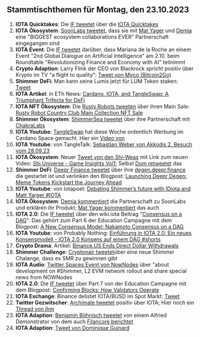 ## Stammtischthemen für Montag, den 23.10.2023

1. **IOTA Quicktakes**: Die [IF tweetet](https://x.com/iota/status/1713843580601582068?s=20) über die [IOTA Quicktakes]()
2. **IOTA Ökosystem**: [SoonLabs tweetet](https://x.com/soon_labs/status/1714145393896980941?s=20), dass sie mit [Mat Yager](https://twitter.com/Mat_Yarger) und [Demia](https://twitter.com/_Demia) eine "BIGGEST ecosystem collaborations EVER" Partnerschaft eingegangen sind
3. **IOTA Event**: Die [IF tweetet](https://x.com/iota/status/1713978113661550734?s=20) darüber, dass Mariana de la Roche an einem Event "2nd Global Dialogue on Artificial Intelligence" am 2.10. beim Roundtable "Revolutionizing Finance and Economy with AI" teilnimmt
4. **Crypto Adaption**: Larry Flink der CEO von Blackrock spricht positiv über Krypto im TV "a flight to quality": [Tweet von Mirco (Bitcoin2Go)](https://x.com/bitcoin2go/status/1714170925619220546?s=20)
5. **Shimmer DeFi**: Man kann seine Lumis jetzt für LUM Token staken: [Tweet](https://x.com/ShimmerSeaDEX/status/1714166854946803980?s=20)
6. **IOTA Artikel**: in ETh News: [Cardano, IOTA, and TangleSwap: A Triumphant Trifecta for DeFi](https://www.ethnews.com/cardano-iota-and-tangleswap-a-triumphant-trifecta-for-defi/?feed_id=590&_unique_id=652d8d4256827)
7. **IOTA NFT Ökosystem**: Die [Rusty Robots tweeten](https://x.com/RustyRobotCC/status/1714270824080003435?s=20) über ihren Main Sale: [Rusty Robot Country Club Main Collection NFT Sale](https://medium.com/@RustyRobotCountryClub/rusty-robot-country-club-main-collection-nft-sale-370291703572)
8. **Shimmer Ökosystem**: [ShimmerSea tweetet](https://x.com/ShimmerSeaDEX/status/1714280107659997621?s=20) über ihre Partnerschaft mit [ChakraLabs](https://twitter.com/LabsChakra)
9. **IOTA Youtube**: [TangleSwap](https://twitter.com/TangleSwap) hat diese Woche ordentlich Werbung im Cardano Space gemacht. Hier ein [Video von ](https://youtu.be/0SHtrS0QxsI)
10. **IOTA Youtube**: von TangleTalk: [Sebastian Weber von Akkodis 2. Besuch vom 28.09.23](https://www.youtube.com/watch?v=oU2dUH2FV7E&t=1333s)
11. **IOTA Ökosystem**: Neuer [Tweet von den Shi-Weas](https://x.com/Shiuniverse/status/1714321857770360852?s=20) mit Link zum neuen Video: [Shi Universe - Game Insights Vol1](https://www.youtube.com/watch?v=H8CcmZbkYzg); Selbst [Dom retweetet](https://x.com/DomSchiener/status/1714366461798461776?s=20) das
12. **Shimmer DeFi**: [Deepr Finance tweetet](https://x.com/DeeprFinance/status/1714305434188673293?s=20) über ihre [degen.deepr.finance](https://degen.deepr.finance/) die gestartet ist und verlinken den Blogpost: [Launching Deepr Degen: Meme Tokens Kickstart the Journey Ahead](https://medium.com/@NakamaLabs/launching-deepr-degen-meme-tokens-kickstart-the-journey-ahead-56afe053b82b)
13. **IOTA Youtube**: von Iotapoet: [Debating Shimmer’s future with IDiota and Matt Yarger #IOTA](https://www.youtube.com/watch?v=QvI-LDs9cTc)
14. **IOTA Ökosystem**: [Demia kommentiert](https://x.com/_Demia/status/1714338381193195615?s=209) die Partnerschaft zu SoonLabs und erklären ihr Produkt; [Mat Yager kommentiert](https://x.com/Mat_Yarger/status/1714353061349540094?s=20) das auch
15. **IOTA 2.0**: Die [IF tweetet](https://x.com/iota/status/1714296476145447372?s=20) über den wiki.iota Beitrag "[Consensus on a DAG](https://wiki.iota.org/learn/protocols/iota2.0/core-concepts/consensus/introduction/)". Das gehört zum Part 6 der Education Campagne mit dem Blogpost: [A New Consensus Model: Nakamoto Consensus on a DAG](https://blog.iota.org/a-new-consensus-model-iota20/)
16. **IOTA Youtube**: von Probably Nothing: [Einführung in IOTA 2.0: Ein neues Konsensmodell - IOTA 2.0 Konsens auf einem DAG #shorts](https://www.youtube.com/watch?v=YsErogmgodE)
17. **Crypto Drama**: Artikel: [Binance.US Ends Direct Dollar Withdrawals](https://unchainedcrypto.com/binance-us-ends-direct-dollar-withdrawals/)
18. **Shimmer Challenge**: [Cryptonair tweetet](https://x.com/CryptonaireApp/status/1714310302232105177?s=20)über eine neue Shimmer Chalange, dass es SMR zu gewinnen gibt
19. **IOTA Audio**: [Twitter Spaces Event von NowNodes](https://x.com/NOWNodes/status/1714254532312477947?s=20) über "about development on #Shimmer, L2 EVM network rollout and share special news from NOWNodes
20. **IOTA 2.0**: Die [IF tweetet](https://x.com/iota/status/1714627400091181090?s=20) über Part 7 von der Education Campagne mit dem Blogpost: [Confirming Blocks: How Validators Operate](https://blog.iota.org/confirming-transactions-iota20/)
21. **IOTA Exchange**: Binance delistet IOTA/BUSD im Spot Markt: [Tweet](https://x.com/SebaKremer/status/1714645577865076920?s=20)
22. **Twitter Gezwitscher**: [Archimate tweetet](https://x.com/archimate/status/1714622682275410128?s=20) positiv über IOTA; Hier noch ein [Thread von ihm](https://x.com/archimate/status/1714620907623518604?s=20)
23. **IOTA Adaption**: [Benjamin Böhnisch tweetet](https://x.com/BenBoenisch/status/1714648213813125344?s=20) von einem Alfried Demonstrator von dem auch [Filancore berichtet](https://x.com/FilancoreGmbH/status/1714643348802142220?s=20)
24. **IOTA Adaption**: [Tweet von Dominique Guinard](https://x.com/domguinard/status/1714601841676210548?s=20)
